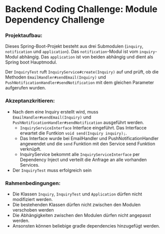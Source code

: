# Backend Coding Challenge: Module Dependency Challenge

### Projektaufbau:
Dieses Spring-Boot-Projekt besteht aus drei Submodulen (`inquiry`, `notification` und `application`). 
Das `notification`-Modul ist vom `inquiry`-Modul abhängig. Das `application` ist von beiden abhängig und dient als Spring boot Hauptmodul.

Der `InquiryTest` ruft `InquiryService#create(Inquiry)` auf und prüft, ob die Methoden `EmailHandler#sendEmail(Inquiry)`
und `PushNotificationHandler#sendNotification` mit dem gleichen Parameter aufgerufen wurden.

### Akzeptanzkritieren: 
 - Nach dem eine Inquiry erstellt wird, muss `EmailHandler#sendEmail(Inquiry)` und `PushNotificationHandler#sendNotification` ausgeführt werden.
   * `InquiryServiceInterface` Interface eingeführt. Das Interfacce erwartet die Funtkion `void send(Inquiry inquiry);`.
   * Das Interface  wurde bei EmailHandler und PushNotificationHandler angewendet und die `send` Funktion mit den Service send Funktion verknüpft.
   * InquiryService bekommt alle `InquiryServiceInterface` per Dependency Inject und verteilt die Anfrage an alle vorhanden Services.
 - Der `InquiryTest` muss erfolgreich sein
 
### Rahmenbedingungen:
 - Die Klassen `Inquiry`, `InquiryTest` und `Application` dürfen nicht modifiziert werden.
 - Die bestehenden Klassen dürfen nicht zwischen den Modulen verschoben werden
 - Die Abhängigkeiten zwischen den Modulen dürfen nicht angepasst werden.
 - Ansonsten können beliebige gradle dependencies hinzugefügt werden. 
 
